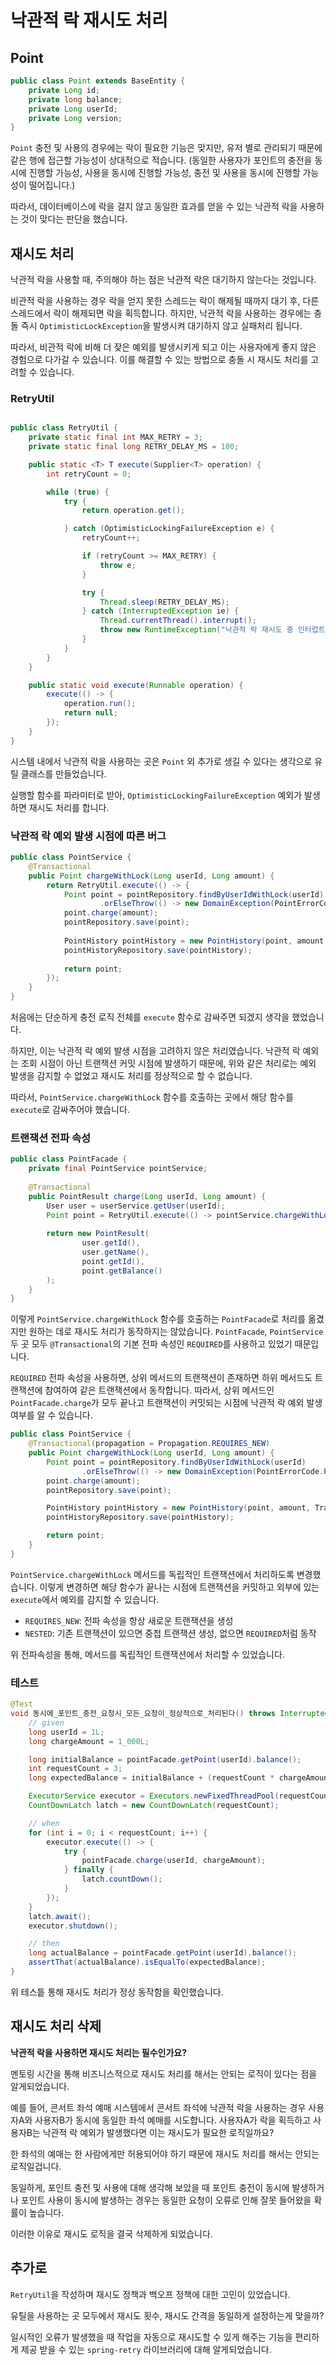 # 낙관적 락 재시도 처리

## Point
```java
public class Point extends BaseEntity {
    private Long id;
    private long balance;
    private Long userId;
    private Long version;
}
```
`Point` 충전 및 사용의 경우에는 락이 필요한 기능은 맞지만, 유저 별로 관리되기 때문에 같은 행에 접근할 가능성이 상대적으로 적습니다.
(동일한 사용자가 포인트의 충전을 동시에 진행할 가능성, 사용을 동시에 진행할 가능성, 충전 및 사용을 동시에 진행할 가능성이 떨어집니다.)

따라서, 데이터베이스에 락을 걸지 않고 동일한 효과를 얻을 수 있는 낙관적 락을 사용하는 것이 맞다는 판단을 했습니다. 

## 재시도 처리
낙관적 락을 사용할 때, 주의해야 하는 점은 낙관적 락은 대기하지 않는다는 것입니다.

비관적 락을 사용하는 경우 락을 얻지 못한 스레드는 락이 해제될 때까지 대기 후, 다른 스레드에서 락이 해제되면 락을 획득합니다.
하지만, 낙관적 락을 사용하는 경우에는 충돌 즉시 `OptimisticLockException`을 발생시켜 대기하지 않고 실패처리 됩니다.

따라서, 비관적 락에 비해 더 잦은 예외를 발생시키게 되고 이는 사용자에게 좋지 않은 경험으로 다가갈 수 있습니다.
이를 해결할 수 있는 방법으로 충돌 시 재시도 처리를 고려할 수 있습니다.

### RetryUtil
```java

public class RetryUtil {
    private static final int MAX_RETRY = 3;
    private static final long RETRY_DELAY_MS = 100;

    public static <T> T execute(Supplier<T> operation) {
        int retryCount = 0;

        while (true) {
            try {
                return operation.get();

            } catch (OptimisticLockingFailureException e) {
                retryCount++;

                if (retryCount >= MAX_RETRY) {
                    throw e;
                }

                try {
                    Thread.sleep(RETRY_DELAY_MS);
                } catch (InterruptedException ie) {
                    Thread.currentThread().interrupt();
                    throw new RuntimeException("낙관적 락 재시도 중 인터럽트가 발생했습니다. (재시도 횟수: " + retryCount + ")", ie);
                }
            }
        }
    }

    public static void execute(Runnable operation) {
        execute(() -> {
            operation.run();
            return null;
        });
    }
}
```
시스템 내에서 낙관적 락을 사용하는 곳은 `Point` 외 추가로 생길 수 있다는 생각으로 유틸 클래스를 만들었습니다.

실행할 함수를 파라미터로 받아, `OptimisticLockingFailureException` 예외가 발생하면 재시도 처리를 합니다.

### 낙관적 락 예외 발생 시점에 따른 버그
```java
public class PointService {
    @Transactional
    public Point chargeWithLock(Long userId, Long amount) {
        return RetryUtil.execute(() -> {
            Point point = pointRepository.findByUserIdWithLock(userId)
                    .orElseThrow(() -> new DomainException(PointErrorCode.POINT_BALANCE_NOT_FOUND));
            point.charge(amount);
            pointRepository.save(point);
    
            PointHistory pointHistory = new PointHistory(point, amount, TransactionType.CHARGE);
            pointHistoryRepository.save(pointHistory);
    
            return point;
        });
    }
}
```
처음에는 단순하게 충전 로직 전체를 `execute` 함수로 감싸주면 되겠지 생각을 했었습니다.

하지만, 이는 낙관적 락 예외 발생 시점을 고려하지 않은 처리였습니다.
낙관적 락 예외는 조회 시점이 아닌 트랜잭션 커밋 시점에 발생하기 때문에, 위와 같은 처리로는 예외 발생을 감지할 수 없었고 재시도 처리를 정상적으로 할 수 없습니다.

따라서, `PointService.chargeWithLock` 함수를 호출하는 곳에서 해당 함수를 `execute`로 감싸주어야 했습니다.

### 트랜잭션 전파 속성
```java
public class PointFacade {
    private final PointService pointService;
    
    @Transactional
    public PointResult charge(Long userId, Long amount) {
        User user = userService.getUser(userId);
        Point point = RetryUtil.execute(() -> pointService.chargeWithLock(userId, amount));
    
        return new PointResult(
                user.getId(),
                user.getName(),
                point.getId(),
                point.getBalance()
        );
    }
}
```
이렇게 `PointService.chargeWithLock` 함수를 호출하는 `PointFacade`로 처리를 옮겼지만 원하는 데로 재시도 처리가 동작하지는 않았습니다.
`PointFacade`, `PointService` 두 곳 모두 `@Transactional`의 기본 전파 속성인 `REQUIRED`를 사용하고 있었기 때문입니다.

`REQUIRED` 전파 속성을 사용하면, 상위 메서드의 트랜잭션이 존재하면 하위 메서드도 트랜잭션에 참여하여 같은 트랜잭션에서 동작합니다.
따라서, 상위 메서드인 `PointFacade.charge`가 모두 끝나고 트랜잭션이 커밋되는 시점에 낙관적 락 예외 발생 여부를 알 수 있습니다.

```java
public class PointService {
    @Transactional(propagation = Propagation.REQUIRES_NEW)
    public Point chargeWithLock(Long userId, Long amount) {
        Point point = pointRepository.findByUserIdWithLock(userId)
                .orElseThrow(() -> new DomainException(PointErrorCode.POINT_BALANCE_NOT_FOUND));
        point.charge(amount);
        pointRepository.save(point);

        PointHistory pointHistory = new PointHistory(point, amount, TransactionType.CHARGE);
        pointHistoryRepository.save(pointHistory);

        return point;
    }
}
```
`PointService.chargeWithLock` 메서드를 독립적인 트랜잭션에서 처리하도록 변경했습니다. 
이렇게 변경하면 해당 함수가 끝나는 시점에 트랜잭션을 커밋하고 외부에 있는 `execute`에서 예외를 감지할 수 있습니다.

- `REQUIRES_NEW`: 전파 속성을 항상 새로운 트랜잭션을 생성
- `NESTED`: 기존 트랜잭션이 있으면 중첩 트랜잭션 생성, 없으면 `REQUIRED`처럼 동작

위 전파속성을 통해, 메서드를 독립적인 트랜잭션에서 처리할 수 있었습니다.

### 테스트
```java
@Test
void 동시에_포인트_충전_요청시_모든_요청이_정상적으로_처리된다() throws InterruptedException {
    // given
    long userId = 1L;
    long chargeAmount = 1_000L;

    long initialBalance = pointFacade.getPoint(userId).balance();
    int requestCount = 3;
    long expectedBalance = initialBalance + (requestCount * chargeAmount);

    ExecutorService executor = Executors.newFixedThreadPool(requestCount);
    CountDownLatch latch = new CountDownLatch(requestCount);

    // when
    for (int i = 0; i < requestCount; i++) {
        executor.execute(() -> {
            try {
                pointFacade.charge(userId, chargeAmount);
            } finally {
                latch.countDown();
            }
        });
    }
    latch.await();
    executor.shutdown();

    // then
    long actualBalance = pointFacade.getPoint(userId).balance();
    assertThat(actualBalance).isEqualTo(expectedBalance);
}
```
위 테스틑 통해 재시도 처리가 정상 동작함을 확인했습니다.

## 재시도 처리 삭제
**낙관적 락을 사용하면 재시도 처리는 필수인가요?**

멘토링 시간을 통해 비즈니스적으로 재시도 처리를 해서는 안되는 로직이 있다는 점을 알게되었습니다.

예를 들어, 콘서트 좌석 예매 시스템에서 콘서트 좌석에 낙관적 락을 사용하는 경우 사용자A와 사용자B가 동시에 동일한 좌석 예매를 시도합니다.
사용자A가 락을 획득하고 사용자B는 낙관적 락 예외가 발생했다면 이는 재시도가 필요한 로직일까요?

한 좌석의 예매는 한 사람에게만 허용되어야 하기 때문에 재시도 처리를 해서는 안되는 로직일겁니다.

동일하게, 포인트 충전 및 사용에 대해 생각해 보았을 때 포인트 충전이 동시에 발생하거나 포인트 사용이 동시에 발생하는 경우는 동일한 요청이 오류로 인해 잘못 들어왔을 확률이 높습니다.

이러한 이유로 재시도 로직을 결국 삭제하게 되었습니다.

## 추가로
`RetryUtil`을 작성하며 재시도 정책과 백오프 정책에 대한 고민이 있었습니다.

유틸을 사용하는 곳 모두에서 재시도 횟수, 재시도 간격을 동일하게 설정하는게 맞을까?

일시적인 오류가 발생했을 때 작업을 자동으로 재시도할 수 있게 해주는 기능을 편리하게 제공 받을 수 있는 `spring-retry` 라이브러리에 대해 알게되었습니다.